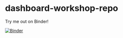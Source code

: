 # dashboard-workshop-repo

Try me out on Binder!

[![Binder](https://mybinder.org/badge.svg)](https://mybinder.org/v2/gh/minrk/dashboard-workshop-repo/master)
